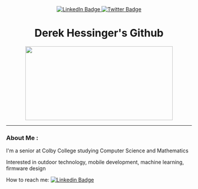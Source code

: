 <div id="header" align="center">
  <div id="badges">
    <a href="https://www.linkedin.com/in/derek-hessinger/">
      <img src="https://img.shields.io/badge/LinkedIn-blue?style=for-the-badge&logo=linkedin&logoColor=white" alt="LinkedIn Badge"/>
    </a>
    <a href="https://twitter.com/derekhessinger">
    <img src="https://img.shields.io/badge/Twitter-blue?style=for-the-badge&logo=twitter&logoColor=white" alt="Twitter Badge"/>
    </a>   </div>
   <h1>
     Derek Hessinger's Github
   </h1>
</div>

<div align="center">
  <img src="https://i.giphy.com/media/v1.Y2lkPTc5MGI3NjExZjFlOHpxeXY0eWVkOWNjYW5jcTBzZ2ltbjJxdDFmeWc0ajFlM2xucyZlcD12MV9pbnRlcm5hbF9naWZfYnlfaWQmY3Q9Zw/ujvhLZGsTajgQ/giphy.gif" width="400" height="200"/>
</div>

---

### About Me :

I'm a senior at Colby College studying Computer Science and Mathematics

Interested in outdoor technology, mobile development, machine learning, firmware design

How to reach me: [![Linkedin Badge](https://img.shields.io/badge/-derekhessinger-blue?style=flat&logo=Linkedin&logoColor=white)](https://www.linkedin.com/in/derek-hessinger/)

